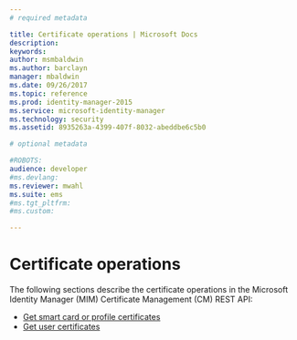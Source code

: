 ```yaml
---
# required metadata

title: Certificate operations | Microsoft Docs
description:
keywords:
author: msmbaldwin
ms.author: barclayn
manager: mbaldwin
ms.date: 09/26/2017
ms.topic: reference
ms.prod: identity-manager-2015
ms.service: microsoft-identity-manager
ms.technology: security
ms.assetid: 8935263a-4399-407f-8032-abeddbe6c5b0

# optional metadata

#ROBOTS:
audience: developer
#ms.devlang:
ms.reviewer: mwahl
ms.suite: ems
#ms.tgt_pltfrm:
#ms.custom:

---
```


# Certificate operations
The following sections describe the certificate operations in the Microsoft Identity Manager (MIM) Certificate Management (CM) REST API:

- [Get smart card or profile certificates](get-smartcard-profile-certificates.md)
- [Get user certificates](get-user-certificates.md)
